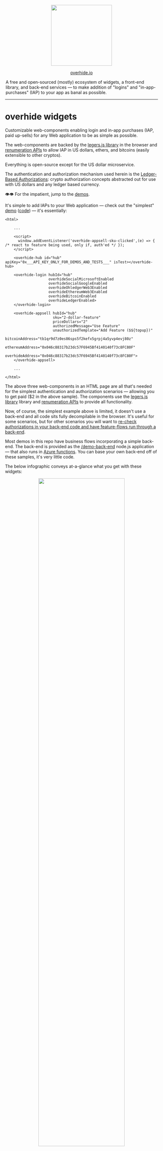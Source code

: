 

<p align="center"><a href="https://overhide.io"><img src="https://overhide.github.io/overhide-widgets/assets/logo.png" width="200px"/></a></p>



<p align="center"><a href="https://overhide.io">overhide.io</a></p><p style="width: 500px; margin: auto">A free and open-sourced (mostly) ecosystem of widgets, a front-end library, and back-end services &mdash; to make addition of "logins" and "in-app-purchases" (IAP) to your app as banal as possible.</p>



<hr/>

# overhide widgets

Customizable web-components enabling login and in-app purchases (IAP, paid up-sells) for any Web application to be as simple as possible.

The web-components are backed by the [legers.js library](https://www.npmjs.com/package/ledgers.js) in the browser and [renumeration APIs](https://overhide.io/2020/09/06/remuneration-api.html) to allow IAP in US dollars, ethers, and bitcoins (easily extensible to other cryptos).

Everything is open-source except for the US dollar microservice.

The authentication and authorization mechanism used herein is the [Ledger-Based Authorizations](https://overhide.io/2019/03/20/why.html): crypto authorization concepts abstracted out for use with US dollars and any ledger based currency.



👁👁  For the impatient, jump to the [demos](#demos).



It's simple to add IAPs to your Web application &mdash;  check out the "simplest" [demo](https://overhide.github.io/overhide-widgets/demo-front-end/simplest.html) ([code](/demo-front-end/simplest.html))  &mdash; it's essentially:

```
<html>

    ...

    <script>
      window.addEventListener('overhide-appsell-sku-clicked',(e) => { /* react to feature being used, only if, auth'ed */ });
    </script>

    <overhide-hub id="hub" apiKey="0x___API_KEY_ONLY_FOR_DEMOS_AND_TESTS___" isTest></overhide-hub>      

    <overhide-login hubId="hub"
                    overhideSocialMicrosoftEnabled
                    overhideSocialGoogleEnabled
                    overhideOhledgerWeb3Enabled
                    overhideEthereumWeb3Enabled
                    overhideBitcoinEnabled
                    overhideLedgerEnabled>
    </overhide-login>

    <overhide-appsell hubId="hub" 
                      sku="2-dollar-feature"
                      priceDollars="2"
                      authorizedMessage="Use Feature"
                      unauthorizedTemplate="Add Feature ($${topup})"
                      bitcoinAddress="tb1qr9d7z0es86sps5f2kefx5grpj4a5yvp4evj80z"
                      ethereumAddress="0x046c88317b23dc57F6945Bf4140140f73c8FC80F"
                      overhideAddress="0x046c88317b23dc57F6945Bf4140140f73c8FC80F">
    </overhide-appsell>
    
    ...
    
</html>
```



The above three web-components in an HTML page are all that's needed for the simplest authentication and authorization scenarios &mdash; allowing you to get paid ($2 in the above sample).  The components use the [legers.js library](https://www.npmjs.com/package/ledgers.js) library and [renumeration APIs](https://overhide.io/2020/09/06/remuneration-api.html) to provide all functionality.

Now, of course, the simplest example above is limited, it doesn't use a back-end and all code sits fully decompilable in the browser.  It's useful for some scenarios, but for other scenarios you will want to [re-check authorizations in your back-end code and have feature-flows run through a back-end](https://overhide.io//2019/03/27/authorizations-and-exposed-source-code.html).

Most demos in this repo have business flows incorporating a simple back-end.  The back-end is provided as the [/demo-back-end](/demo-back-end) node.js application &mdash; that also runs in [Azure functions](https://azure.microsoft.com/en-us/services/functions/).  You can base your own back-end off of these samples, it's very little code.



The below infographic conveys at-a-glance what you get with these widgets:

<p align="center"><a href="https://overhide.github.io/overhide-widgets/assets/widgets.svg" target="_blank"><img src="https://overhide.github.io/overhide-widgets/assets/widgets.svg" width="75%"/></a></p>

The top-left shows a sample Web app with a nav-bar housing the [overhide-status](#overhide-status) component.  It also shows three purchase buttons.  Clicking any of these will open up the [overhide-login](#overhide-login-) component which serves as our "login widget".

When a user wants to authorize for a feature; different UI experiences will present themselves depending on whether the feature is free, the user wants to pay in dollars, or the user wants to pay using a wallet, e.g., above, see:

- anti-bot authentication
- purchase for dollars
- puchase with crypto wallet

A logged in user can check their previous payments in new browser tabs &mdash; UI experiences vary by currency/wallet.



> ## Framework Users -- React.js, Angular, Vue.js, ...
>
> These are standard Web components written using [FAST](https://www.fast.design/).
>
> They [can be incorporated into any framework](https://www.fast.design/docs/integrations/introduction).
>
> An example/demo of these components used in a React.js app is provided in its own repository: [overhide-widgets React.js Demo app](https://github.com/overhide/overhide-widgets-react-demo-app).



## Quick Start

To use these widgets in your Web app follow the steps below.

Don't just read these steps, follow along copying/looking-at the [demos](#demos).

The first three steps are gathering metadata necessary to setup how you, the developer, get paid.

The reminder of the steps are actual code changes in your Web application.



1. onboard onto the dollar-ledger to get your US-dollar-ledger address ([production](https://ledger.overhide.io/onboard) | [testnet](https://test.ledger.overhide.io/onboard))

   - optional, you don't need this if you just want to accept cryptos or don't want in-app purchases at all (just authentication)
  - but, keep in mind, it's too early to just accept cryptos &mdash; most people online won't have any just yet and it's prudent to give them the option to pay in dollars
   - you will create a new [Stripe](https://stripe.com) account or connect your existing [Stripe](https://stripe.com) account
   - you will provide the above address as the *overhideAddress* attribute in all your [overhide-appsell](#overhide-appsell) components (the feature buttons)

2. onboard onto Ethereum (optional, recommended)

   - use a wallet such as [MetaMask](https://metamask.io/) to generate your credentials
   - you will provide your Ethereum public address as the *ethereumAddress* attribute in all your [overhide-appsell](#overhide-appsell) components

3. onboard onto Bitcoin (optional)

   - use a wallet such as [Electrum](https://electrum.org/#home) to generate your credentials
   - you will provide your Bitcoin public address as the *bitcoinAddress* attribute in all your [overhide-appsell](#overhide-appsell) components

4. pull in the `overhide-widgets.js` component into your app, see [CDN](#cdn).

5. add an [overhide-hub](#overhide-hub) component to your DOM or [initialize programatically](#setting-the-overhide-hub-programatically)

   - assign an *id* attribute to the hub if other components will de-reference this hub via their *hubId* attribtues; otherwise, call the *setHub(..)* explicitly on each of those components from script
   - configure the *token* attribute or *apiKey* (see [Enabling with Token](#enabling-with-token))
   - specify the *isTest* attribute if this is a testnet application, otherwise leave it out

6. add an [overhide-login](#overhide-login) component to your DOM

   - configure the *id* of the [overhide-hub](#overhide-hub) element via the *hubId*, or call this elements's *setHub(..)* setter to set the hub element programatically
   - list all the desired authentication/authorization methods for this application, the various *overhide..Enabled* attributes in [overhide-login](#overhide-login)
     - *overhideSocialMicrosoftEnabled* if you want Microsoft social-login against the US dollar ledger &mdash; must onboard step [1] above and specify *overhideAddress* in your [overhide-appsell](#overhide-appsell) elements
     - *overhideSocialGoogleEnabled* if you want Google social-login against the US dollar ledger &mdash; must onboard step [1] above and specify *overhideAddress* in your [overhide-appsell](#overhide-appsell) elements
     - *overhideOhledgerWeb3Enabled* if you want customers to manage their US dollar ledger credentials with their Ethereum wallet such as [MetaMask](https://metamask.io/)  &mdash; must onboard step [1] above and specify *overhideAddress* in your [overhide-appsell](#overhide-appsell) elements
     - *overhideEthereumWeb3Enabled* if you want to allow payments in ethers for customers with their Ethereum wallet such as [MetaMask](https://metamask.io/)  &mdash; must onboard step [2] above and specify *ethereumAddress* in your [overhide-appsell](#overhide-appsell) elements
     - *overhideBitcoinEnabled* if you want to allow payments in bitcoins for customers with their Bitcoin wallet such as [Electrum](https://electrum.org/#home)  &mdash; must onboard step [3] above and specify *bitcoinAddress* in your [overhide-appsell](#overhide-appsell) elements
     - *overhideLedgerEnabled* if you want user-managed secret-token access against the US dollar ledger &mdash; must onboard step [1] above and specify *overhideAddress* in your [overhide-appsell](#overhide-appsell) elements

7. add an [overhide-appsell](#overhide-appsell) component as an explicit "login" button (non-feature) to your DOM

   1. optional, as the feature buttons &mdash; when clicked &mdash;  will login your users if they're not yet logged in
   2. configure the *id* of the [overhide-hub](#overhide-hub) element via the *hubId*, or call this elements's *setHub(..)* setter to set the hub element programatically
   3. do not provide any [overhide-appsell](#overhide-appsell) attrubutes except for the *hubId* (above) and the *loginMessage*

8. add [overhide-appsell](#overhide-appsell) components to your DOM for each feature

   1. configure the *id* of the [overhide-hub](#overhide-hub) element via the *hubId*, or call this elements's *setHub(..)* setter to set the hub element programatically
   2. provide a unique *sku* attribute per button
   3. provide the desired *priceDollars* attribute, or 0 if setting up a for-free feature
   4. provide the *authorizedMessage* attribute to be displayed when user is already authorized and just needs to click on the feature to enable / use
   5. provide the *unauthorizedTemplate* attribute to be displayed when the user is not yet authorized to use the feature (insufficient funds, not auth'ed)
   6. provide the *overhideAddress* attribute if onboarded for US dollar payments in step [1] above
   7. provide the *ethereumAddress* attribute if onboarded for ethers payments in step [2] above
   8. provide the *bitcoinAddress* attribute if onboarded for bitcoin payments in step [3] above

## Demos

We have several component demo files in [/demo-front-end](/demo-front-end):

| **Demo Name**                                                | **Link**                                                     | **Code**                                                     | **Uses Back-End** | **Notes**                                                    |
| ------------------------------------------------------------ | ------------------------------------------------------------ | ------------------------------------------------------------ | ----------------- | ------------------------------------------------------------ |
| basic                                                        | [demo](https://overhide.github.io/overhide-widgets/demo-front-end/basic.html) | [code](/demo-front-end/basic.html)                           | ✔                 | the basic demo &mdash; *overhide-status* in the nav-bar, a login button, 3 feature buttons. |
| no back-end                                                  | [demo](https://overhide.github.io/overhide-widgets/demo-front-end/no-back-end.html) | [code](/demo-front-end/no-back-end.html)                     | ✖                 | a no  [back-end](#back-end) demo, everything just in-browser &mdash; same as basic otherwise |
| custom buttons                                               | [demo](https://overhide.github.io/overhide-widgets/demo-front-end/custom.html) | [code](/demo-front-end/custom.html)                          | ✔                 | same as basic demo but the login button has different colors and the feature buttons are ice cream desserts &mdash; see [slots](#slots-2) section of the [overhide-appsell](#overhide-appsell) component below |
| javascript-hub                                               | [demo](https://overhide.github.io/overhide-widgets/demo-front-end/javascript-hub.html) | [code](/demo-front-end/javascript-hub.html)                  | ✔                 | same as basic demo but the *overhide-hub* component is not in the DOM, it's wired in via script |
| simplest                                                     | [demo](https://overhide.github.io/overhide-widgets/demo-front-end/simplest.html) | [code](/demo-front-end/simplest.html)                        | ✖                 | bare bones single button demo &mdash; the simplest demo, no [back-end](#back-end) |
| ![](./assets/react.png)<br /><br />[overhide-widgets React.js Demo app](https://github.com/overhide/overhide-widgets-react-demo-app) | [demo](https://github.com/overhide/overhide-widgets-react-demo-app) | [code](https://github.com/overhide/overhide-widgets-react-demo-app) | ✔                 | React.js version of these demos.                             |



Most demos show:

- a nav-bar at the top with an [overhide-status](#overhide-status) web-component flush to the right.
- a login button (which is just an [overhide-appsell](#overhide-appsell) component with a *loginMessage* attribute instead of a *sku*)
- 3 feature buttons ([overhide-appsell](#overhide-appsell) components):
  - free
  - $2 up-sell
  - $3 subscription for 30 minutes

Everything is optional except for the non-visible [overhide-hub](#overhide-hub)  web-component that can be wired via DOM or JavaScript (see the [javascript-hub demo](/demo-front-end/javascript-hub.html) for JS wiring).

You could just have a single up-sell / in-app purchase button, no status, no explicit login, and it will allow all the functionality (see "simplest"  [demo](https://overhide.github.io/overhide-widgets/demo-front-end/simplest.html) ([code](/demo-front-end/simplest.html)).



The [/demo-front-end/no-back-end.html](/demo-front-end/no-back-end.html) shows the use of these widgets without any back-end &mdash; shows use of widgets with just an API key, the back-end setup can be ignored for this one.  This is OK for some projects, but is less bad-actor proof.  All other demos leverage a back-end.

##### Back-End

Most demos run their feature-flows via our  [/demo-back-end](/demo-back-end): when a user clicks a feature, the back-end is interrogated to complete the feature flow.  

Note that the back-end verifies authentication and authorization as per credentials provided and monies paid on a ledger of choice.

The back-end serves three purposes on behalf of our front-ends:

- retrieves [an overhide token](https://token.overhide.io/swagger.html) for use with *overhide* APIs &mdash; browser front-end code calls this to get the token and provide to the [overhide-hub](#overhide-hub)  component.
- retrieves the fees-schedule (not actually leveraged in demos for simplicity, but provided for completness)
  - usually you'll want a single source of truth for your feature fees schedule
- runs the feature-flow business logic on the back-end when corresponding feature button clicked in the front-end (`/RunFeature` endpoints)
  - has a bunch of mandatory `query` parameters to authenticate and authorize
  - feature will not run if bad authentication or insufficient funds on ledger for feature (as per parameters): will result in "Unauthorized by Ledger-Based AuthZ-" response.
  - the back-end calls [overhide APIs](https://overhide.io/2020/09/06/remuneration-api.html) to check authorizations, and requires the following pieces of information from  the front-end (the `/RunFeature` query parameters):
    - *sku* &mdash; the feature name / tag to derefernce fees schedule
    - *currency* &mdash; one of 'dollars', 'ethers', 'bitcoins'
    - *from* &mdash; ledger specific address of the customer (the 'from')
    - *message* &mdash; message signed to prove ownership of *address* (NOTE, this is base64 encoded)
    - *signature* &mdash; signature of *message* for *from*
    - *isTest* &mdash; whether testnet ledgers should be used for authorization

The endpoints for these are discussed in the [Local Development](#local-development) section below.



The [/demo-back-end](/demo-back-end) code runs both as stand-alone *node.js* as well as on  [Azure Functions](https://azure.microsoft.com/en-us/services/functions/) (instructions below in [Local Development](#local-development) section).  

All of the above demos &mdash; with the exception of the *no-back-end* and *simplest* demos &mdash; hit this back-end code as it is stood up at https://demo-back-end.azurewebsites.net/api on Azure; but, it's easy enough to stand-up locally and play around (again, see [Local Development](#local-development) below).

## Distributable

> **⚠ Why is it so big?** 
>
> We depend on [web3.js](https://github.com/ethereum/web3.js/) which has bloat issues:
>
> https://github.com/ChainSafe/web3.js/issues/1178
>
> As soon as that gets resolved, this distro will be smaller.

The *overhide-widgets* 'dist' folder contains the distributable artifact.

You'll likely want to [import](https://developer.mozilla.org/en-US/docs/Web/JavaScript/Reference/Statements/import) the library in your script code.

Within your front-end projects; using *npm* simply:  `npm install overhide-widgets --save-prod`.

#### Enabling with Token

APIs abstracted by *overhide-widgets* require a bearer-token.  The `token` is passed in to the `<overhide-hub token="..">` component (see the [overhide-hub](#overhide-hub) component section for details).

The component either takes a `token=".."` retrieved from a back-end (optional) or an `apiKey=".."` provided statically &mdash; less bad-actor proof, but OK for some projects.

Retrieve an API key from https://token.overhide.io/register.

After that, a token can be retrieved with a `GET /token` call (see https://token.overhide.io/swagger.html).

All demos below show one or the other.

## CDN

You can include *overhide-widgets* via CDN:

* `https://cdn.jsdelivr.net/npm/overhide-widgets@1.0.17/dist/overhide-widgets.js`

You can see all the [/demo-front-end/*.html](/demo-front-end) demos load it this way:

```
<script src="https://cdn.jsdelivr.net/npm/overhide-widgets@1.0.17/dist/overhide-widgets.js"></script>
```

In our demos we specifically load the latest version, e.g. version *1.0.17*: `https://cdn.jsdelivr.net/npm/overhide-widgets@1.0.17/dist/overhide-widgets.js`

The widgets can then be used in your DOM and via your framework JavaScript.



In [npm](https://www.npmjs.com/) based app projects, include the components and TypeScript definitions with your `package.json`:

```
"dependencies": {
  ..
  "overhide-widgets": "1.0.17",
  ..
}
```



## Widget Reference

Below is a reference of the four web-components provided, their attributes, properties, events, and override [slots](https://developer.mozilla.org/en-US/docs/Web/HTML/Element/slot) for customizing.

### `<overhide-hub ..>`

The *overhide-hub* comopnent is the main glue component of the whole subsystem.  

There can be only one *overhide-hub* shared by all the other components.

Each other component must be provided with an *overhide-hub* either via the DOM or programatically.

##### Setting the *overhide-hub* via DOM

Simply set an ID on the *overhide-hub* component and pass it into the other components as the `hubId` attribute:

```
<overhide-hub id="demo-hub" ...></overhide-hub> 

<overhide-appsell 
  hubId="demo-hub" 
  ...
</overhide-appsell>
```

With this setup, if we're providing our API key right in the client code, just set the *apiKey* attribute on the *overhide-hub* element (a la [no-back-end](/demo-front-end/no-back-end.html) and [simplest](/demo-front-end/simplest.html) demos).

Otherwise, provide the *overhide-hub* element with a token as per all the other demos, repeated below:

```
<script>
  // Set the token from back-end
  window.onload = (event) => {
  fetch(`${BACKEND_CONNECTION_STRING}/GetToken`)
    .then(async (response) => {
      if (response.ok) {
        const hub = document.querySelector('#demo-hub');
        hub.setAttribute('token', await response.text());
      } else {
        console.error(`error talking to back-end &mdash; ${response.status} &mdash; ${response.statusText}`);
      }
    }).catch(e => console.error(`error talking to back-end &mdash; ${e}`));
  };
</script>
```

- the wiring above is in response to retrieving [a valid token](#enabling-with-token) from the back-end &mdash; the `fetch`
- we set the *token* on the hub using `setAttribute('token',..)`
- the `BACKEND_CONNECTION_STRING` points at our back-end server (see [Target a Back-End](#target-a-back-end) section)

##### Setting the *overhide-hub* Programatically

Get an instance of the *overhide-hub* component by instantiating in JavaScript (`document.createElement('overhide-hub')`) or grabbing from the *document* (`document.querySelector(..)`).

Provide it into each component using the `setHub(..)` setter via ES6 / TypeScript class.

Take a look at the [javascript-hub demo code](/demo-front-end/javascript-hub.html) ([demo](https://overhide.github.io/overhide-widgets/demo-front-end/javascript-hub.html)).

Here, the components wired into the DOM do not have a `hubId=..` attribute specified.  There is no `<overhide-hub id=..>` component in the template.  Everything is done in the `window.onload`:

```
<script>
  // Set the token from back-end
  window.onload = (event) => {
  fetch(`${BACKEND_CONNECTION_STRING}/GetToken`)
    .then(async (response) => {
      if (response.ok) {            
        const hub = document.createElement('overhide-hub'); 
        hub.setAttribute('token', await response.text());
        hub.setAttribute('isTest', true);
        hub.init();
        document.querySelector('overhide-login').setHub(hub);
        document.querySelector('overhide-status').setHub(hub);
        document.querySelectorAll('overhide-appsell').forEach(e => e.setHub(hub));
      } else {
        console.error(`error talking to back-end -- ${response.status} &mdash; ${response.statusText}`);
      }
    }).catch(e => console.error(`error talking to back-end -- ${e}`));
  };
</script>
```

- the wiring above is in response to retrieving [a valid token](#enabling-with-token) from the back-end &mdash; the `fetch`
- we set the *token* on the hub using `setAttribute('token',..)`
- the `BACKEND_CONNECTION_STRING` points at our back-end server (see [Target a Back-End](#target-a-back-end) section)
- we optionally set the *isTest* attribute
- since we're not wiring the *overhide-hub* component into the DOM, we explicitly call `hub.init()`
- the remaining `document.querySelector..` calls find all the other overhide web-components to set the newly initialized hub against them via their `setHub(..)` method

##### 

##### Attributes

*isTest*

- set on element to indicate that all transactions/checks should be done against testnets
- leave out if production / live environment

*apiKey*

- set on element if not providing a token but providing the *apiKey*
- we do this in the [no-back-end](/demo-front-end/no-back-end.html) and [simplest](/demo-front-end/simplest.html) demos only &mdash; demos where we do not leverage a back-end
- this allows anyone to see your *apiKey*; in the future we might throttle/black-list basedon *apiKey* (we don't as of yet)

*token*

- set on element to provide a token retrieved via your own back-end
- most demos do this, see code exaple in [section](#setting-the-overhide-hub-via-dom) above
- it's preferred&mdash; but not strictly necessary &mdash; to have this indirection in case we start throttling by *apiKey* in the future: this way your *apiKey* is not shared

##### Properties / Methods

See *IOverhideHub* in [/src/components/hub/definitions.ts](/src/components/hub/definitions.ts).

##### Slots

N/A &mdash; this is an invisible element and not customizable via slots.

##### Events

*overhide-hub-sku-authorization-changed*

- see *IOverhideSkuAuthorizationChangedEvent* in [/src/components/hub/definitions.ts](/src/components/hub/definitions.ts)

```
export interface IOverhideSkuAuthorizationChangedEvent {
  isAuthorized: boolean;
}
```

- indicated a change in authorization status

*overhide-hub-pending-transaction*

- see *IOverhidePendingTransactionEvent* in [/src/components/hub/definitions.ts](/src/components/hub/definitions.ts)

```
export interface IOverhidePendingTransactionEvent {
  isPending: boolean;
  currency: string | null;
}
```

- fired when we have a pending transaction. We're waiting for a transaction to finish. 
- this should be useful for spinners on custom overhide-appsell components.
- see use in [demos](#demos) when showing the [VISA instructional helper](/dem=o-front-end/assets/visa.png)

```
// This event fires whenever we're asked to topup funds.
// We're using it here to show the VISA instructional helper image.
window.addEventListener('overhide-hub-pending-transaction',(e) => { 
  console.log(`pending-transaction :: ${JSON.stringify(e.detail, null, 2)}`);
  if (e.detail.currency == 'dollars') {
    document.querySelector("#visa").style.opacity = e.detail.isPending ? "1" : "0";
  }
}, false);
```



### `<overhide-login ..>`

The login widget.

The login providers you want to make available to your users can be customized here.

This component must be in your DOM, the other components such as [overhide-appsell](#overhide-appsell) and [overhide-status](#overhide-status) will trigger this component to raise a modal showing login providers &mdash; when necessary.

All login providers configured here should have corresponding addresses configured on all your [overhide-appsell](#overhide-appsell) buttons.

##### Attributes

*hubId*

- connect to the one and only hub shared among all components in this eco-system
- this is the actual element ID of the [overhide-hub](#overhide-hub) in the document model
- if the [overhide-hub](#overhide-hub) is not in the DOM or doesn't have an ID, you'll need to use the `setHub(..)` method (see [setting the hub programatically](#setting-the-overhide-hub-programatically)).

*overhideSocialMicrosoftEnabled*

- if set on the element, enables US dollar ledger login / IAPs via Microsoft account social-login

![](/assets/overhideSocialMicrosoftEnabled.png)

- requires that your [overhide-appsell](#overhide-appsell) components specify your *overhideAddress* attribute (you're onboarded onto the overhide-ledger)

*overhideSocialGoogleEnabled*

- if set on the element, enables US dollar ledger login / IAPs via Google account social-login

![](/assets/overhideSocialGoogleEnabled.png)

- requires that your [overhide-appsell](#overhide-appsell) components specify your *overhideAddress* attribute (you're onboarded onto the overhide-ledger)

*overhideEthereumWeb3Enabled*

- if set on the element, enables Ethereum ledger login / IAPs via ethereum wallet such as [MetaMask](https://metamask.io/)

![](/assets/overhideEthereumWeb3Enabled.png)

- requires that your [overhide-appsell](#overhide-appsell) components specify your *ethereumAddress* attribute (you're onboarded onto the overhide-ledger)

*overhideBitcoinEnabled*

- if set on the element, enables Bitcoin ledger login / IAPs via bitcoin signing

![](/assets/overhideBitcoinEnabled.png)

- requires that your [overhide-appsell](#overhide-appsell) components specify your *bitcoinAddress* attribute (you're onboarded onto Bitcoin)

*overhideLedgerEnabled*

- if set on the element, enables US dollar ledger login / IAPs via secret token

![](/assets/overhideLedgerEnabled.png)

- requires that your [overhide-appsell](#overhide-appsell) components specify your *overhideAddress* attribute (you're onboarded onto the overhide-ledger)

##### Properties / Methods

See *IOverhideLogin* in [/src/components/hub/definitions.ts](/src/components/hub/definitions.ts).

##### Slots

*closeButton*

- the slot representing the little close button on the login modal
- can be hidden or re-styled

![](/assets/closeButton.png)

*header*

- allows creating a header at the top of the login modal &mdash; no header by default
- see custom buttons [demo](https://overhide.github.io/overhide-widgets/demo-front-end/custom.html) ([code](/demo-front-end/custom.html)) for example, e.g.

```
  <overhide-login ..>
	<div slot="header" class="header-envelope">
	  <img src="./assets/logo.png" class="header-logo">
	  <div class="headers">
		<div class="header">Custom Login</div>
		<div>(logo + no <em>Google</em> or <em>bitcoin</em>)</div>
	  </div>
	</div>
  </overhide-login>
```

![](/assets/header.png)

##### Events

*overhide-login-open*

- emited on modal open

*overhide-login-close*

- emited on modal close

### `<overhide-appsell ..>`

The main buttons that enable authorized features in your application.

Clicking on a feature button when not logged in causes login unless the *inhibitLogin* attribute is specified.

Clicking on a feature that isn't authorized triggers the authorization flow (in-app purchase).

Clicking on a feature that's authorized raises the *overhide-appsell-sku-clicked* event in response to which the feature-flow can continue to your back-end and be re-verified (for authorizations).

These widgets are fully customizable through [slots](https://developer.mozilla.org/en-US/docs/Web/HTML/Element/slot).

##### Attributes

*hubId*

- connect to the one and only hub shared among all components in this eco-system
- this is the actual element ID of the [overhide-hub](#overhide-hub) in the document model
- if the [overhide-hub](#overhide-hub) is not in the DOM or doesn't have an ID, you'll need to use the `setHub(..)` method (see [setting the hub programatically](#setting-the-overhide-hub-programatically)).

*orientation*

- the customization slots in this element are by default in a vertical orientation, top-to-bottom
- set this to 'horizontal' if the slots are to be oriented left-to-right

*sku*

- a unique name for the feature being authorized using this button

*priceDollars*

- US dollars and cents as the cost of this feature
- the amount is always specified in US dollars, the system converts to necessary ethers or bitcoins

*loginMessage* 

- if this button is supposed to be an overall login button and never be used for a feature, specify this message
- if this message is specified, do not specify any other attributes other than the *hubId*
- this message is shown in the *authorized-button* and *unauthorized-button* slots

*alwaysLogin*

- if this button should always show the login modal when clicked
- set to true when no means to logout is provided &mdash; enables user to always choose authorization method
- likely shouldn't be set if a button with *loginMessage* is provided or an [overhide-status](#overhide-status) component is used in the page &mdash; as those buttons allow re-login
- useful for donation buttons when they're the sole button on the page

*authorizedMessage*

- the button label to show in the *authorized-button* slot when this feature is authorized

*unauthorizedTemplate*

- the button label to show in the *unauthorized-button* slot when this feature is not yet authorized
- the `${topup}` placeholder can be used in the template to show the outstanding amount of US dollars &mdash; how much the user need to pay to authorize

*inhibitLogin*

- if provided on the element, do not allow the user to login using this button when clicked, and the user is not yet logged in
- this is useful if you do not want users to login using the feature buttons, only an explicit *overhide-appsell* button with a *loginMessage* attribute set

*bitcoinAddress*

- the bitcoin address into which paid bitcoins are deposited &mdash; and which is checked for sufficient monies paid to authorize
- ⚠ do not have too many distinct bitcoin addresses in your rendered route / page
  - usually it's recommended you have one per rendered route (e.g. hitting F5 will cause a single request)
  - all addresses are checked for topups and the APIs are rate-limited per IP
  - your users will start getting [429 - Too Many Requests](https://developer.mozilla.org/en-US/docs/Web/HTTP/Status/429) if too many addresses are provided and they're all checked on refresh

*ethereumAddress*

- the ethereum address into which paid ethers are deposited &mdash; and which is checked for sufficient monies paid to authorize
- ⚠ do not have too many distinct ethereum addresses in your rendered route / page
  - usually it's recommended you have one per rendered route (e.g. hitting F5 will cause a single request)
  - all addresses are checked for topups and the APIs are rate-limited per IP
  - your users will start getting [429 - Too Many Requests](https://developer.mozilla.org/en-US/docs/Web/HTTP/Status/429) if too many addresses are provided and they're all checked on refresh

*overhideAddress*

- the US dollars ledger address which shows receipts for deposited payments &mdash; and which is checked for sufficient monies paid to authorize
- ⚠ do not have too many distinct overhide addresses in your rendered route / page
  - usually it's recommended you have one per rendered route (e.g. hitting F5 will cause a single request)
  - all addresses are checked for topups and the APIs are rate-limited per IP
  - your users will start getting [429 - Too Many Requests](https://developer.mozilla.org/en-US/docs/Web/HTTP/Status/429) if too many addresses are provided and they're all checked on refresh

*withinMinutes*

- specifies the number of minutes the feature should be authorized once sufficient *priceDollars* is paid
- this is useful for subscription features
- in our demos we usually have one button that expires after 30 minutes
- leave out for indefinite &mdash; default

See *IOverhideAppsell* in [/src/components/hub/definitions.ts](/src/components/hub/definitions.ts).

##### Slots

These elements have three slots for authorized  versions of each button and three slots for unauthorized versions of each button.

The authorized versions are shown when sufficient monies have been paid to authorize the feature.

The authorized slots are:

- *authorized-header*
- *authorized-button*
- *authorized-footer*

The unauthorized slots are:

- *unauthorized-header*
- *unauthorized-button*
- *unauthorized-footer*

By default nothing is rendered in the *-header* or the *-footer* slots, all rendering is done in the *-button* slot.  E.g. the various messages from the attributes are rendered in the *authorized-button* or *unauthorized-button*.

The content of the *authorized-button* and *unauthorized-button* slots are overwritten by the *loginMessage*, *authorizedMessage* and *unauthorizedTemplate* attributes.  These slots are only useful for styling the messages.  To modify the look and feel beyond that, use the *-header* and *-footer* slots.

See the [custom buttons demo](https://overhide.github.io/overhide-widgets/demo-front-end/custom.html) ([code](/demo-front-end/custom.html)) for examples.

##### Events

*overhide-appsell-sku-clicked*

- see *IOverhideSkuClickedEvent* in [/src/components/hub/definitions.ts](/src/components/hub/definitions.ts)

```
 export interface IOverhideSkuClickedEvent {
  sku: string,
  message: string,
  signature: string,
  from: string,
  to: string,
  currency: Currency,
  isTest: boolean,
  asOf: string
}
```

- the event fired by an overhide-appsell component when an appsell SKU deemed authorized by overhide is clicked by the user
- usually safest to route state-changes in response to this event via a back-end &mdash; and let the back-end re-validate authorizations
- all necessary information to validate is provided in this event
- ⚠ passing the `asOf` timestamp to your back-end &mdash; and having your back-end pass this value to [overhide APIs](https://overhide.io/2020/09/06/remuneration-api.html) when checking authorizations &mdash; is an important optimization. Since the *overhide* services already recently checked these transactions as part of this front-end work; the `asOf` timestamp ensures we re-load these resutls from cache and do not get rate-limited in the back-end.
- example:

```
    <script>
      window.addEventListener('overhide-appsell-sku-clicked',(e) => { /* react to feature being used, only if, auth'ed */ });
    </script>
```

*overhide-appsell-topup-outstanding*

- see *IOverhideSkuTopupOutstandingEvent* in [/src/components/hub/definitions.ts](/src/components/hub/definitions.ts)

```
export interface IOverhideSkuTopupOutstandingEvent {
  sku: string,
  topup: number
}
```

- an event fired by an overhide-appsell component when there was an authorization attempt but insufficient funds to authorize
- this even contains the outstanind topup funds required: in US dollars

### `<overhide-status ..>`

A very simple widget usually provided in the nav-bar of an application.

Shows the currently logged in address and against which login provider (icon).

Allows manually refreshing payments and a logout button.

When logged in, clicking the address shows a transaction history.

When logged out, clicking the "sign-in" text triggers login.

##### Attributes

*hubId*

- connect to the one and only hub shared among all components in this eco-system
- this is the actual element ID of the [overhide-hub](#overhide-hub) in the document model
- if the [overhide-hub](#overhide-hub) is not in the DOM or doesn't have an ID, you'll need to use the `setHub(..)` method (see [setting the hub programatically](#setting-the-overhide-hub-programatically)).

##### Properties / Methods

See *IOverhideStatus* in [/src/components/hub/definitions.ts](/src/components/hub/definitions.ts).

##### Slots

N/A

##### Events

N/A

### Local Development

#### Target a Back-End

As mentioned in the [Demos](#demos) section, we have several component demo files in [/demo-front-end](/demo-front-end).

Each HTML file has a script constant `BACKEND_CONNECTION_STRING` which points at one of the back-end instances, either:

- https://demo-back-end.azurewebsites.net/api (default)
- http://localhost:8100 (local node.js server)
- http://localhost:7071/api (local AZ function server)

Modify this constant as needed.

#### Run a Demo Back-End

> ⚠ The [/demo-front-end/no-back-end.html](/demo-front-end/no-back-end.html) doesn't use a back-end &mdash; shows use of widgets without a back-end, the back-end setup can be ignored for this one.

The [./demo-back-end](./demo-back-end) folder has all the code for a minimal back-end, whether it runs using node.js locally on your development machine or as an [Azure Function](https://azure.microsoft.com/en-us/services/functions/) (how these demos are hosted).

To start running the back-end on your local development machine:

1. prerequesites:
   - node.js
1. open a console to the [./demo-back-end](./demo-back-end) subfolder of this repo
1. `npm install`
1. `npm run dev`

The backend is now running.

You can try hitting it with:

- http://localhost:8100/GetSchedule -- this is the demo's fees schedule.
- http://localhost:8100/GetToken -- provides the [overhide token](https://token.overhide.io/swagger.html) for use with `<overhide-hub ..>` component.
- There is also the main `http://localhost:8100/RunFeature` endpoint is used by the demo front-ends (see [/demo-front-end/index.js](/demo-front-end/index.js)).

Alternativelly, if you want to leverage the [Azure Function](https://azure.microsoft.com/en-us/services/functions/) core tooling:

1. prerequesites:
   - node.js
   - Azure Functions core tools:  `npm install -g azure-functions-core-tools@3 --unsafe-perm true`
1. open a console to the [./demo-back-end](./demo-back-end) subfolder of this repo
1. `npm install`
1. `func start`

The you can try hitting the local AZ functions with:

- http://localhost:7071/api/GetSchedule -- this is the demo's fees schedule.
- http://localhost:7071/api/GetToken -- provides the [overhide token](https://token.overhide.io/swagger.html) for use with `<overhide-hub ..>` component.
- There is also the main `http://localhost:7071/api/RunFeature` endpoint is used by the demo front-ends (see [/demo-front-end/index.js](/demo-front-end/index.js)).


> ASIDE: deploying to [Azure Functions](https://azure.microsoft.com/en-us/services/functions/): 
>
> if you followed the latter, you can deploy to Azure using:
>
> ```
> az login
> func azure functionapp publish <function name>
> ```
>
> Then you can hit the functions in Azure, for example, for this demo's name of `demo-back-end` we have:  
>
> - https://demo-back-end.azurewebsites.net/api/getschedule -- this is the demo's fees schedule.
> - https://demo-back-end.azurewebsites.net/api/gettoken -- provides the [overhide token](https://token.overhide.io/swagger.html) for use with `<overhide-hub ..>` component.
> - There is also the main `https://demo-back-end.azurewebsites.net/api/RunFeature` endpoint is used by the demo front-ends (see [/demo-front-end/index.js](/demo-front-end/index.js)).

